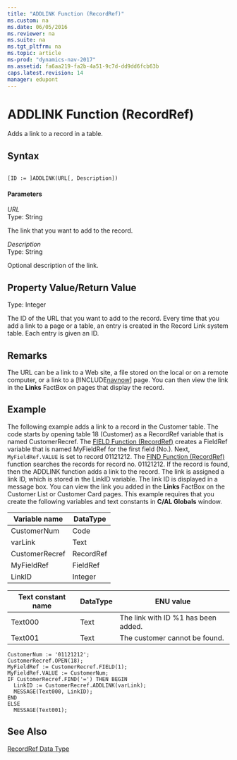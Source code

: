 ```yaml
---
title: "ADDLINK Function (RecordRef)"
ms.custom: na
ms.date: 06/05/2016
ms.reviewer: na
ms.suite: na
ms.tgt_pltfrm: na
ms.topic: article
ms-prod: "dynamics-nav-2017"
ms.assetid: fa6aa219-fa2b-4a51-9c7d-dd9dd6fcb63b
caps.latest.revision: 14
manager: edupont
---
```

# ADDLINK Function (RecordRef)
Adds a link to a record in a table.  
  
## Syntax  
  
```  
  
[ID := ]ADDLINK(URL[, Description])  
```  
  
#### Parameters  
 *URL*  
 Type: String  
  
 The link that you want to add to the record.  
  
 *Description*  
 Type: String  
  
 Optional description of the link.  
  
## Property Value/Return Value  
 Type: Integer  
  
 The ID of the URL that you want to add to the record. Every time that you add a link to a page or a table, an entry is created in the Record Link system table. Each entry is given an ID.  
  
## Remarks  
 The URL can be a link to a Web site, a file stored on the local or on a remote computer, or a link to a [!INCLUDE[navnow](includes/navnow_md.md)] page. You can then view the link in the **Links** FactBox on pages that display the record.  
  
## Example  
 The following example adds a link to a record in the Customer table. The code starts by opening table 18 \(Customer\) as a RecordRef variable that is named CustomerRecref. The [FIELD Function \(RecordRef\)](FIELD-Function--RecordRef-.md) creates a FieldRef variable that is named MyFieldRef for the first field \(No.\). Next, `MyFieldRef.VALUE` is set to record 01121212. The [FIND Function \(RecordRef\)](FIND-Function--RecordRef-.md) function searches the records for record no. 01121212. If the record is found, then the ADDLINK function adds a link to the record. The link is assigned a link ID, which is stored in the LinkID variable. The link ID is displayed in a message box. You can view the link you added in the **Links** FactBox on the Customer List or Customer Card pages. This example requires that you create the following variables and text constants in **C/AL Globals** window.  
  
|Variable name|DataType|  
|-------------------|--------------|  
|CustomerNum|Code|  
|varLink|Text|  
|CustomerRecref|RecordRef|  
|MyFieldRef|FieldRef|  
|LinkID|Integer|  
  
|Text constant name|DataType|ENU value|  
|------------------------|--------------|---------------|  
|Text000|Text|The link with ID %1 has been added.|  
|Text001|Text|The customer cannot be found.|  
  
```  
CustomerNum := '01121212';  
CustomerRecref.OPEN(18);  
MyFieldRef := CustomerRecref.FIELD(1);  
MyFieldRef.VALUE := CustomerNum;  
IF CustomerRecref.FIND('=') THEN BEGIN  
  LinkID := CustomerRecref.ADDLINK(varLink);  
  MESSAGE(Text000, LinkID);  
END  
ELSE  
  MESSAGE(Text001);  
```  
  
## See Also  
 [RecordRef Data Type](RecordRef-Data-Type.md)
